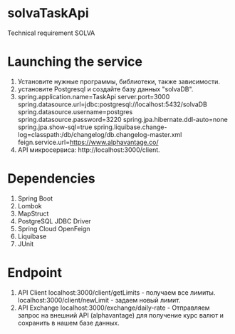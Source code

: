 # solvaTaskApi
Technical requirement SOLVA

# Launching the service
1. Установите нужные программы, библиотеки, также зависимости.
2. установите Postgresql и создайте базу данных "solvaDB".
3.   spring.application.name=TaskApi
    server.port=3000
    spring.datasource.url=jdbc:postgresql://localhost:5432/solvaDB
    spring.datasource.username=postgres
    spring.datasource.password=3220
    spring.jpa.hibernate.ddl-auto=none
    spring.jpa.show-sql=true
    spring.liquibase.change-log=classpath:/db/changelog/db.changelog-master.xml
    feign.service.url=https://www.alphavantage.co/
4. API микросервиса: http://localhost:3000/client.

# Dependencies
1. Spring Boot
2. Lombok
3. MapStruct
4. PostgreSQL JDBC Driver
5. Spring Cloud OpenFeign
6. Liquibase
7. JUnit

# Endpoint
1. API Client
   localhost:3000/client/getLimits - получаем все лимиты.
   localhost:3000/client/newLimit - задаем новый лимит.
2. API Exchange
   localhost:3000/exchange/daily-rate - Отправляем запрос на внешний API (alphavantage) для получение курс валют и сохранить в нашем базе данных.

